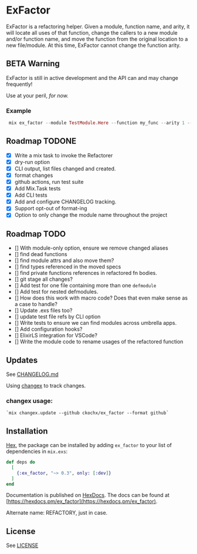 # ExFactor

ExFactor is a refactoring helper. Given a module, function name, and arity, it will locate all uses of
that function, change the callers to a new module and/or function name, and move the function from the original location
to a new file/module. At this time, ExFactor cannot change the function arity.

## BETA Warning

ExFactor is still in active development and the API can and may change frequently!

Use at your peril, _for now._

### Example
```elixir
 mix ex_factor --module TestModule.Here --function my_func --arity 1 --target NewModule.Test
```

## Roadmap TODONE
  - [X] Write a mix task to invoke the Refactorer
  - [X] dry-run option
  - [X] CLI output, list files changed and created.
  - [X] format changes
  - [X] github actions, run test suite
  - [X] Add Mix.Task tests
  - [X] Add CLI tests
  - [X] Add and configure CHANGELOG tracking.
  - [X] Support opt-out of format-ing
  - [X] Option to only change the module name throughout the project

## Roadmap TODO

  - [] With module-only option, ensure we remove changed aliases
  - [] find dead functions
  - [] find module attrs and also move them?
  - [] find types referenced in the moved specs
  - [] find private functions references in refactored fn bodies.
  - [] git stage all changes?
  - [] Add test for one file containing more than one `defmodule`
  - [] Add test for nested defmodules.
  - [] How does this work with macro code? Does that even make sense as a case to handle?
  - [] Update .exs files too?
  - [] update test file refs by CLI option
  - [] Write tests to ensure we can find modules across umbrella apps.
  - [] Add configuration hooks?
  - [] ElixirLS integration for VSCode?
  - [] Write the module code to rename usages of the refactored function

## Updates

  See [CHANGELOG.md](https://github.com/ckochx/ex_factor/blob/main/CHANGELOG.md)

  Using [changex](https://github.com/Gazler/changex) to track changes.

### changex usage:

    `mix changex.update --github ckochx/ex_factor --format github`

## Installation

[Hex](https://hex.pm/docs/publish), the package can be installed
by adding `ex_factor` to your list of dependencies in `mix.exs`:

```elixir
def deps do
  [
    {:ex_factor, "~> 0.3", only: [:dev]}
  ]
end
```

Documentation is published on [HexDocs](https://hexdocs.pm). The docs can
be found at [https://hexdocs.pm/ex_factor](https://hexdocs.pm/ex_factor).

Alternate name:
  REFACTORY, just in case.

## License

  See [LICENSE](https://github.com/ckochx/ex_factor/blob/main/LICENSE)
